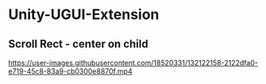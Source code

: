 # Unity-UGUI-Extension

## Scroll Rect - center on child

https://user-images.githubusercontent.com/18520331/132122158-2122dfa0-e719-45c8-83a9-cb0300e8870f.mp4

